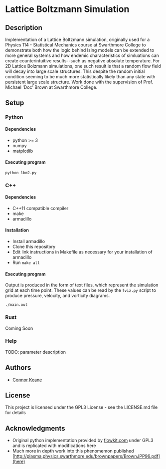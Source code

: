 # Lattice Boltzmann Simulation

## Description

Implementation of a Lattice Boltzmann simulation, originally used for a Physics 114 - Statistical Mechanics course at Swarthmore College to demonstrate both how the logic behind Ising models can be extended to more general systems and how endemic characteristics of simluations can create counterintuitive results--such as negative absolute temperature. For 2D Lattice Bolzmann simulations, one such result is that a random flow field will decay into large scale structures. This despite the random initial condition seeming to be much more statistically likely than any state with persistent large scale structure. Work done with the supervision of Prof. Michael 'Doc' Brown at Swarthmore College.

## Setup

### Python

#### Dependencies

* python >= 3
* numpy
* matplotlib

#### Executing program

```
python lbm2.py
```

### C++

#### Dependencies

* C++11 compatible compiler
* make
* armadillo

#### Installation

* Install armadillo
* Clone this repository
* Edit link instructions in Makefile as necessary for your installation of armadillo
* Run `make all`

#### Executing program

Output is produced in the form of text files, which represent the simulation grid at each time point. These values can be read by the `fviz.py` script to produce pressure, velocity, and vorticity diagrams.

```
./main.out
```

### Rust

Coming Soon

### Help

TODO: parameter description

## Authors

* [Connor Keane](kxnr.me)

## License

This project is licensed under the GPL3 License - see the LICENSE.md file for details

## Acknowledgments

* Original python implementation provided by [flowkit.com](FlowKit) under GPL3 and is replicated with modifications here
* Much more in depth work into this phenomemon published [http://plasma.physics.swarthmore.edu/brownpapers/BrownJPP96.pdf](here)
